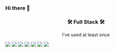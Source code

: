 ### Hi there 👋

<h3 align="center"> 🛠️ Full Stack️ 🛠️ </h3>

<p align="center"> I've used at least once </p>

<img src="https://img.shields.io/badge/Java-007396?style=flat&logo=Java&logoColor=white"/></a>
<img src="https://img.shields.io/badge/Spring-6DB33F?style=flat&logo=Java&logoColor=white"/></a>
<img src="https://img.shields.io/badge/Oracle-F80000?style=flat&logo=Java&logoColor=white"/></a> 
<img src="https://img.shields.io/badge/HTML5-E34F26?style=flat&logo=Java&logoColor=white"/></a> 
<img src="https://img.shields.io/badge/CSS3-1572B6?style=flat&logo=Java&logoColor=white"/></a>
<img src="https://img.shields.io/badge/JavaScript-F7DF1E?style=flat&logo=Java&logoColor=white"/></a>
<img src="https://img.shields.io/badge/Jquery-0769AD?style=flat&logo=Java&logoColor=white"/></a>





<!--
**umyewon/umyewon** is a ✨ _special_ ✨ repository because its `README.md` (this file) appears on your GitHub profile.

Here are some ideas to get you started:

- 🔭 I’m currently working on ...
- 🌱 I’m currently learning ...
- 👯 I’m looking to collaborate on ...
- 🤔 I’m looking for help with ...
- 💬 Ask me about ...
- 📫 How to reach me: ...
- 😄 Pronouns: ...
- ⚡ Fun fact: ...
-->
